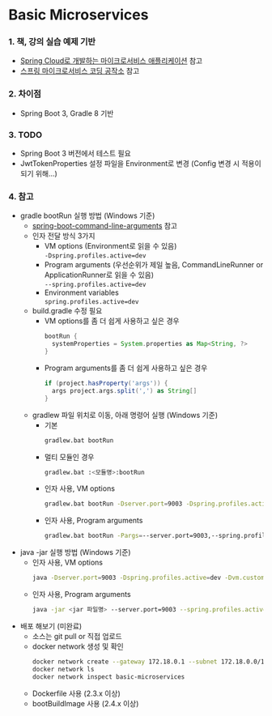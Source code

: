# Basic Microservices

### 1. 책, 강의 실습 예제 기반

- [Spring Cloud로 개발하는 마이크로서비스 애플리케이션](https://www.inflearn.com/course/%EC%8A%A4%ED%94%84%EB%A7%81-%ED%81%B4%EB%9D%BC%EC%9A%B0%EB%93%9C-%EB%A7%88%EC%9D%B4%ED%81%AC%EB%A1%9C%EC%84%9C%EB%B9%84%EC%8A%A4 "Spring Cloud로 개발하는 마이크로서비스 애플리케이션")
  참고
- [스프링 마이크로서비스 코딩 공작소](https://kyobobook.co.kr/product/detailViewKor.laf?mallGb=KOR&ejkGb=KOR&barcode=9791160506815&orderClick=JAj "스프링 마이크로서비스 코딩 공작소")
  참고

### 2. 차이점

- Spring Boot 3, Gradle 8 기반

### 3. TODO

- Spring Boot 3 버전에서 테스트 필요
- JwtTokenProperties 설정 파일을 Environment로 변경 (Config 변경 시 적용이 되기 위해...)

### 4. 참고

- gradle bootRun 실행 방법 (Windows 기준)
  - [spring-boot-command-line-arguments](https://www.baeldung.com/spring-boot-command-line-arguments "spring-boot-command-line-arguments")
    참고
  - 인자 전달 방식 3가지
    - VM options (Environment로 읽을 수 있음)  
      `-Dspring.profiles.active=dev`
    - Program arguments (우선순위가 제일 높음, CommandLineRunner or ApplicationRunner로 읽을 수 있음)  
      `--spring.profiles.active=dev`
    - Environment variables  
      `spring.profiles.active=dev`
  - build.gradle 수정 필요
    - VM options를 좀 더 쉽게 사용하고 싶은 경우
      ```groovy
      bootRun {
        systemProperties = System.properties as Map<String, ?>
      }
      ```
    - Program arguments를 좀 더 쉽게 사용하고 싶은 경우
      ```groovy
      if (project.hasProperty('args')) {
        args project.args.split(',') as String[]
      }
      ```
  - gradlew 파일 위치로 이동, 아래 명령어 실행 (Windows 기준)
    - 기본
      ```bash
      gradlew.bat bootRun
    - 멀티 모듈인 경우
      ```bash
      gradlew.bat :<모듈명>:bootRun
    - 인자 사용, VM options
      ```bash
      gradlew.bat bootRun -Dserver.port=9003 -Dspring.profiles.active=dev -Dvm.custom=vmCustom
    - 인자 사용, Program arguments
      ```bash
      gradlew.bat bootRun -Pargs=--server.port=9003,--spring.profiles.active=dev,--prog.custom=progCust
- java -jar 실행 방법 (Windows 기준)
  - 인자 사용, VM options
    ```bash
    java -Dserver.port=9003 -Dspring.profiles.active=dev -Dvm.custom=vmCustom -jar <jar 파일명>
  - 인자 사용, Program arguments
    ```bash
    java -jar <jar 파일명> --server.port=9003 --spring.profiles.active=dev --prog.custom=progCustom
- 배포 해보기 (미완료)
  - 소스는 git pull or 직접 업로드
  - docker network 생성 및 확인
    ```bash
    docker network create --gateway 172.18.0.1 --subnet 172.18.0.0/16 basic-microservices  
    docker network ls
    docker network inspect basic-microservices
  - Dockerfile 사용 (2.3.x 이상)
  - bootBuildImage 사용 (2.4.x 이상)
